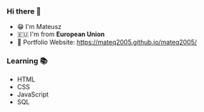 ### Hi there 👋

- 😁 I'm Mateusz
- 🇪🇺 I'm from **European Union**
- 🔗 Portfolio Website: https://mateq2005.github.io/mateq2005/

### Learning 📚

- HTML
- CSS
- JavaScript
- SQL
